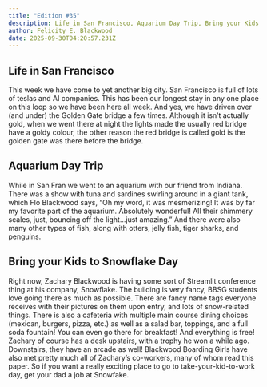 ```yaml
---
title: "Edition #35"
description: Life in San Francisco, Aquarium Day Trip, Bring your Kids to Snowflake Day
author: Felicity E. Blackwood
date: 2025-09-30T04:20:57.231Z
---
```

## Life in San Francisco

This week we have come to yet another big city. San Francisco is full of lots of teslas and AI companies. This has been our longest stay in any one place on this loop so we have been here all week. And yes, we have driven over (and under) the Golden Gate bridge a few times. Although it isn’t actually gold, when we went there at night the lights made the usually red bridge have a goldy colour, the other reason the red bridge is called gold is the golden gate was there before the bridge.

## Aquarium Day Trip 

While in San Fran we went to an aquarium with our friend from Indiana. There was a show with tuna and sardines swirling around in a giant tank, which Flo Blackwood says, “Oh my word, it was mesmerizing! It was by far my favorite part of the aquarium. Absolutely wonderful! All their shimmery scales, just, bouncing off the light…just amazing.” And there were also many other types of fish, along with otters, jelly fish, tiger sharks, and penguins. 

## Bring your Kids to Snowflake Day 

Right now, Zachary Blackwood is having some sort of Streamlit conference thing at his company, Snowflake. The building is very fancy, BBSG students love going there as much as possible. There are fancy name tags everyone receives with their pictures on them upon entry, and lots of snow-related things. There is also a cafeteria with multiple main course dining choices (mexican, burgers, pizza, etc.) as well as a salad bar, toppings, and a full soda fountain! You can even go there for breakfast! And everything is free! Zachary of course has a desk upstairs, with a trophy he won a while ago. Downstairs, they have an arcade as well! Blackwood Boarding Girls have also met pretty much all of Zachary’s co-workers, many of whom read this paper. So if you want a really exciting place to go to take-your-kid-to-work day, get your dad a job at Snowfake.